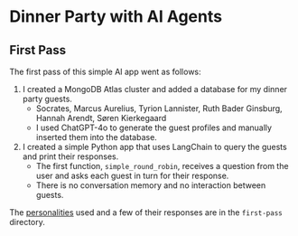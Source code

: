 # Dinner Party with AI Agents

## First Pass

The first pass of this simple AI app went as follows:

1. I created a MongoDB Atlas cluster and added a database for my dinner party guests.
    - Socrates, Marcus Aurelius, Tyrion Lannister, Ruth Bader Ginsburg, Hannah Arendt, Søren Kierkegaard
    - I used ChatGPT-4o to generate the guest profiles and manually inserted them into the database.
2. I created a simple Python app that uses LangChain to query the guests and print their responses.
    - The first function, `simple_round_robin`, receives a question from the user and asks each guest in turn for their response.
    - There is no conversation memory and no interaction between guests.

The [personalities](first-pass/guests.txt) used and a few of their responses are in the `first-pass` directory.
    